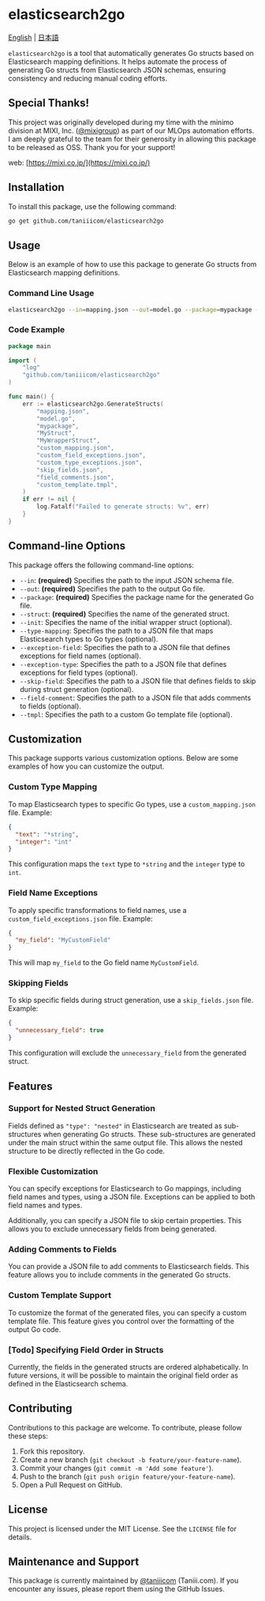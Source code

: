 # elasticsearch2go

[English](https://github.com/taniiicom/elasticsearch2go/blob/main/README.md)
| [日本語](https://github.com/taniiicom/elasticsearch2go/blob/main/README.ja.md)

`elasticsearch2go` is a tool that automatically generates Go structs based on Elasticsearch mapping definitions. It helps automate the process of generating Go structs from Elasticsearch JSON schemas, ensuring consistency and reducing manual coding efforts.

## Special Thanks!

This project was originally developed during my time with the minimo division at MIXI, Inc. ([@mixigroup](https://github.com/mixigroup)) as part of our MLOps automation efforts. I am deeply grateful to the team for their generosity in allowing this package to be released as OSS. Thank you for your support!

web: [https://mixi.co.jp/](https://mixi.co.jp/)

## Installation

To install this package, use the following command:

```bash
go get github.com/taniiicom/elasticsearch2go
```

## Usage

Below is an example of how to use this package to generate Go structs from Elasticsearch mapping definitions.

### Command Line Usage

```bash
elasticsearch2go --in=mapping.json --out=model.go --package=mypackage --struct=MyStruct
```

### Code Example

```go
package main

import (
    "log"
    "github.com/taniiicom/elasticsearch2go"
)

func main() {
    err := elasticsearch2go.GenerateStructs(
        "mapping.json",
        "model.go",
        "mypackage",
        "MyStruct",
        "MyWrapperStruct",
        "custom_mapping.json",
        "custom_field_exceptions.json",
        "custom_type_exceptions.json",
        "skip_fields.json",
        "field_comments.json",
        "custom_template.tmpl",
    )
    if err != nil {
        log.Fatalf("Failed to generate structs: %v", err)
    }
}
```

## Command-line Options

This package offers the following command-line options:

- `--in`: **(required)** Specifies the path to the input JSON schema file.
- `--out`: **(required)** Specifies the path to the output Go file.
- `--package`: **(required)** Specifies the package name for the generated Go file.
- `--struct`: **(required)** Specifies the name of the generated struct.
- `--init`: Specifies the name of the initial wrapper struct (optional).
- `--type-mapping`: Specifies the path to a JSON file that maps Elasticsearch types to Go types (optional).
- `--exception-field`: Specifies the path to a JSON file that defines exceptions for field names (optional).
- `--exception-type`: Specifies the path to a JSON file that defines exceptions for field types (optional).
- `--skip-field`: Specifies the path to a JSON file that defines fields to skip during struct generation (optional).
- `--field-comment`: Specifies the path to a JSON file that adds comments to fields (optional).
- `--tmpl`: Specifies the path to a custom Go template file (optional).

## Customization

This package supports various customization options. Below are some examples of how you can customize the output.

### Custom Type Mapping

To map Elasticsearch types to specific Go types, use a `custom_mapping.json` file. Example:

```json
{
  "text": "*string",
  "integer": "int"
}
```

This configuration maps the `text` type to `*string` and the `integer` type to `int`.

### Field Name Exceptions

To apply specific transformations to field names, use a `custom_field_exceptions.json` file. Example:

```json
{
  "my_field": "MyCustomField"
}
```

This will map `my_field` to the Go field name `MyCustomField`.

### Skipping Fields

To skip specific fields during struct generation, use a `skip_fields.json` file. Example:

```json
{
  "unnecessary_field": true
}
```

This configuration will exclude the `unnecessary_field` from the generated struct.

## Features

### Support for Nested Struct Generation

Fields defined as `"type": "nested"` in Elasticsearch are treated as sub-structures when generating Go structs. These sub-structures are generated under the main struct within the same output file. This allows the nested structure to be directly reflected in the Go code.

### Flexible Customization

You can specify exceptions for Elasticsearch to Go mappings, including field names and types, using a JSON file. Exceptions can be applied to both field names and types.

Additionally, you can specify a JSON file to skip certain properties. This allows you to exclude unnecessary fields from being generated.

### Adding Comments to Fields

You can provide a JSON file to add comments to Elasticsearch fields. This feature allows you to include comments in the generated Go structs.

### Custom Template Support

To customize the format of the generated files, you can specify a custom template file. This feature gives you control over the formatting of the output Go code.

### [Todo] Specifying Field Order in Structs

Currently, the fields in the generated structs are ordered alphabetically. In future versions, it will be possible to maintain the original field order as defined in the Elasticsearch schema.

## Contributing

Contributions to this package are welcome. To contribute, please follow these steps:

1. Fork this repository.
2. Create a new branch (`git checkout -b feature/your-feature-name`).
3. Commit your changes (`git commit -m 'Add some feature'`).
4. Push to the branch (`git push origin feature/your-feature-name`).
5. Open a Pull Request on GitHub.

## License

This project is licensed under the MIT License. See the `LICENSE` file for details.

## Maintenance and Support

This package is currently maintained by [@taniiicom](https://github.com/taniiicom) (Taniii.com). If you encounter any issues, please report them using the GitHub Issues.
